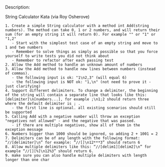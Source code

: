 Description:

String Calculator Kata (via Roy Osherove)

    1. Create a simple String calculator with a method int Add(string numbers). The method can take 0, 1 or 2 numbers, and will return their sum (for an empty string it will return 0). For example "" or "1" or "1,2"
       - Start with the simplest test case of an empty string and move to 1 and two numbers
       - Remember to solve things as simply as possible so that you force yourself to write tests you did not think about
       - Remember to refactor after each passing test
    2. Allow the Add method to handle an unknown amount of numbers
    3. Allow the Add method to handle new lines between numbers (instead of commas).
       - the following input is ok: "1\n2,3" (will equal 6)
       - the following input is NOT ok: "1,\n" (not need to prove it - just clarifying)
    4. Support different delimiters. To change a delimiter, the beginning of the string will contain a separate line that looks like this: [delimiter]\n[numbers...], for example ;\n1;2 should return three where the default delimiter is ; .
       - the first line is optional. all existing scenarios should still be supported
    5. Calling Add with a negative number will throw an exception "negatives not allowed" - and the negative that was passed.
       - if there are multiple negatives, show all of them in the exception message
    6. Numbers bigger than 1000 should be ignored, so adding 2 + 1001 = 2
    7. Delimiters can be of any length with the following format: “//[delimiter]\n” for example: “//[]\n12***3” should return 6
    8. Allow multiple delimiters like this: “//[delim1][delim2]\n” for example “//[][%]\n12%3” should return 6.
    9. make sure you can also handle multiple delimiters with length longer than one char
  
  



